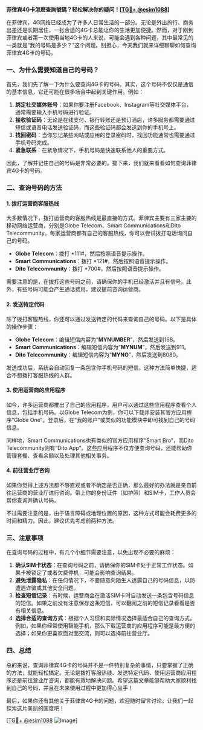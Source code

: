 **菲律宾4G卡怎麽查詢號碼？轻松解决你的疑问！[[TG💪+ @esim1088](https://t.me/s/esim1088)]**

在菲律宾，4G网络已经成为了许多人日常生活的一部分。无论是外出旅行、商务出差还是长期居住，一张合适的4G卡总能让你的生活更加便捷。然而，对于刚到菲律宾或者第一次使用当地4G卡的人来说，可能会遇到各种问题，其中最常见的一类就是“我的号码是多少？”这个问题。别担心，今天我们就来详细聊聊如何查询菲律宾4G卡的号码。

### 一、为什么需要知道自己的号码？

首先，我们先了解一下为什么要查询4G卡的号码。其实，这个号码不仅仅是通信的基本信息，它还可能在很多场合中起到关键作用。例如：

1. **绑定社交媒体账号**：如果你要注册Facebook、Instagram等社交媒体平台，通常需要输入手机号码进行验证。
2. **接收验证码**：无论是在线支付、银行转账还是预订酒店，许多服务都需要通过短信或语音电话发送验证码，而这些验证码都会发送到你的手机号上。
3. **找回密码**：当你忘记某些网站或应用的登录密码时，找回功能通常也需要通过手机号码完成。
4. **紧急联系**：在紧急情况下，手机号码是快速联系他人的重要方式。

因此，了解并记住自己的号码是非常必要的。接下来，我们就来看看如何查询菲律宾4G卡的号码。

### 二、查询号码的方法

#### 1. 拨打运营商客服热线

大多数情况下，拨打运营商的客服热线是最直接的方式。菲律宾主要有三家主要的移动网络运营商，分别是Globe Telecom、Smart Communications和Dito Telecommunity。每家运营商都有自己的客服热线，你可以尝试拨打电话询问自己的号码。

- **Globe Telecom**：拨打 *111#，然后按照语音提示操作。
- **Smart Communications**：拨打 *121#，然后按照语音提示操作。
- **Dito Telecommunity**：拨打 *700#，然后按照语音提示操作。

需要注意的是，在拨打这些号码之前，请确保你的手机已经激活并且有信号。此外，有些号码可能会产生通话费用，建议提前咨询运营商。

#### 2. 发送特定代码

除了拨打客服热线，你还可以通过发送特定的代码来查询自己的号码。以下是具体的操作步骤：

- **Globe Telecom**：编辑短信内容为“**MYNUMBER**”，然后发送到168。
- **Smart Communications**：编辑短信内容为“**MYNUM**”，然后发送到911。
- **Dito Telecommunity**：编辑短信内容为“**MYNO**”，然后发送到8080。

发送成功后，系统会自动回复一条包含你手机号码的短信。这种方法简单快捷，适合不想拨打客服热线的人群。

#### 3. 使用运营商的应用程序

如今，许多运营商都推出了自己的应用程序，用户可以通过这些应用程序查看个人信息，包括手机号码。以Globe Telecom为例，你可以下载并安装其官方应用程序“Globe One”。登录后，在“我的账户”或类似的功能模块中即可找到自己的号码信息。

同样地，Smart Communications也有类似的官方应用程序“Smart Bro”，而Dito Telecommunity则有“Dito App”。这些应用程序不仅方便查询号码，还能帮助你管理套餐、查看余额以及处理其他相关事务。

#### 4. 前往营业厅咨询

如果你觉得上述方法都不够直观或者不确定是否正确，那么最好的办法就是亲自前往运营商的营业厅进行咨询。带上你的身份证件（如护照）和SIM卡，工作人员会帮你查询并确认号码。

不过需要注意的是，由于语言障碍或地理位置的原因，这种方式可能会耗费更多的时间和精力。因此，建议优先考虑前两种方法。

### 三、注意事项

在查询号码的过程中，有几个小细节需要注意，以免出现不必要的麻烦：

1. **确认SIM卡状态**：在查询号码之前，请确保你的SIM卡处于正常工作状态。如果卡被锁定了或者欠费停机，可能会影响查询结果。
2. **避免泄露隐私**：在任何情况下，不要随意向陌生人透露自己的号码信息，以防遭遇诈骗或其他安全问题。
3. **检查短信记录**：有时候，运营商会在激活SIM卡时自动发送一条包含号码信息的短信。如果之前没有注意保存这条短信，可以翻阅之前的短信记录看看是否有相关信息。
4. **选择合适的查询方式**：根据个人习惯和实际情况选择最适合自己的查询方式。例如，如果你经常使用智能手机，那么下载运营商的应用程序可能是最方便的选择；如果你更喜欢面对面交流，则可以选择前往营业厅。

### 四、总结

总的来说，查询菲律宾4G卡的号码并不是一件特别复杂的事情，只要掌握了正确的方法，就能轻松搞定。无论是拨打客服热线、发送特定代码、使用运营商应用程序还是前往营业厅咨询，都能有效地解决问题。希望这篇文章能够帮助大家顺利找到自己的号码，并且在未来使用过程中更加得心应手！

最后，如果你还有其他关于菲律宾4G卡的问题，欢迎随时留言讨论。让我们一起探索这片美丽的国度吧！

[[TG💪+ @esim1088](https://t.me/s/esim1088) ![Image](https://i.postimg.cc/4NQfJmqS/Snipaste-2025-05-13-00-14-12.png)]